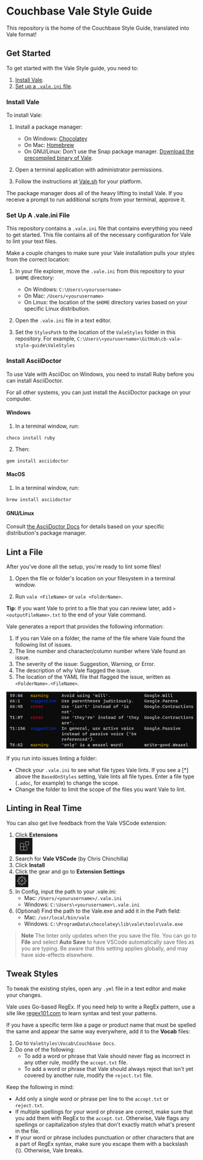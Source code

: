 # Couchbase Vale Style Guide

This repository is the home of the Couchbase Style Guide, translated into Vale format! 

## Get Started 

To get started with the Vale Style guide, you need to: 

1. [Install Vale](#install-vale). 
2. [Set up a `.vale.ini` file](#set-up-a-valeini-file).
<!--- 3. [Configure your dicpath for Couchbase.Spelling](#configure-your-dicpath-for-couchbasespelling) -->

### Install Vale

To install Vale: 

1. Install a package manager: 
    - On Windows: [Chocolatey](https://chocolatey.org/install)
    - On Mac: [Homebrew](https://brew.sh/)
    - On GNU/Linux: Don't use the Snap package manager. [Download the precompiled binary of Vale](https://vale.sh/docs/vale-cli/installation/#github-releases).

2. Open a terminal application with administrator permissions. 

3. Follow the instructions at [Vale.sh](https://vale.sh/docs/vale-cli/installation/) for your platform. 

The package manager does all of the heavy lifting to install Vale. If you receive a prompt to run additional scripts from your terminal, approve it. 

### Set Up A .vale.ini File 

This repository contains a `.vale.ini` file that contains everything you need to get started. This file contains all of the necessary configuration for Vale to lint your text files.

Make a couple changes to make sure your Vale installation pulls your styles from the correct location: 

1. In your file explorer, move the `.vale.ini` from this repository to your `$HOME` directory: 
    - On Windows: `C:\Users\<yourusername>`
    - On Mac: `/Users/<yourusername>`
    - On Linux: the location of the `$HOME` directory varies based on your specific Linux distribution. 

2. Open the `.vale.ini` file in a text editor. 

3. Set the `StylesPath` to the location of the `ValeStyles` folder in this repository. 
    For example, `C:\Users\<yourusername>\GitHub\cb-vale-style-guide\ValeStyles`

<!-- I'm commenting this out as recent changes to the Spelling rules in Vale have made this redundant! -SW

### Configure your dicpath for `Couchbase.Spelling`

Unfortunately, the Spelling rule for the spellcheck searches for the path to the required dictionary relative to the directory where you're trying to lint. Not great. 

Set the location of the dictionary file:

1. Replace the `$REPO` in the `dicpath` attribute to the location of the `ValeStyles` folder in your local copy of this repository. --> 

### Install AsciiDoctor

To use Vale with AsciiDoc on Windows, you need to install Ruby before you can install AsciiDoctor. 

For all other systems, you can just install the AsciiDoctor package on your computer. 

#### Windows  

1. In a terminal window, run: 
```
choco install ruby
```

2. Then: 
```
gem install asciidoctor
```

#### MacOS 

1. In a terminal window, run: 
```
brew install asciidoctor
```

#### GNU/Linux 

Consult [the AsciiDoctor Docs](https://asciidoctor.org/#linux-package-managers) for details based on your specific distribution's package manager.

## Lint a File 

After you've done all the setup, you're ready to lint some files! 

1. Open the file or folder's location on your filesystem in a terminal window. 

2. Run `vale <FileName>` or `vale <FolderName>`. 

**Tip**: If you want Vale to print to a file that you can review later, add `> <outputFileName>.txt` to the end of your Vale command. 

Vale generates a report that provides the following information: 

1. If you ran Vale on a folder, the name of the file where Vale found the following list of issues.  
2. The line number and character/column number where Vale found an issue. 
3. The severity of the issue: Suggestion, Warning, or Error.
4. The description of why Vale flagged the issue. 
5. The location of the YAML file that flagged the issue, written as `<FolderName>.<FileName>`. 

![A screenshot from Windows Terminal, showing a possible output of running Vale on a file.](vale-report-example.png)

If you run into issues linting a folder:

- Check your `.vale.ini` to see what file types Vale lints. If you see a [*] above the `BasedOnStyles` setting, Vale lints all file types. Enter a file type (`.adoc`, for example) to change the scope. 
- Change the folder to limit the scope of the files you want Vale to lint.

## Linting in Real Time

You can also get live feedback from the Vale VSCode extension:

1. Click **Extensions**  
![The extensions tab in VSCode](vscode-extensions-tab.png)
2. Search for **Vale VSCode** (by Chris Chinchilla)
3. Click **Install**
4. Click the gear and go to **Extension Settings**  
![The manage extension button in VSCode](manage-button.png)
5. In Config, input the path to your .vale.ini:
    * Mac: `/Users/<yourusername>/.vale.ini`
    * Windows: `C:\Users\<yourusername>\.vale.ini`
6. (Optional) Find the path to the Vale.exe and add it in the Path field:
    * Mac: `/usr/local/bin/vale`
    * Windows: `C:\ProgramData\chocolatey\lib\vale\tools\vale.exe`

> **Note**
The linter only updates when the you save the file. You can go to **File** and select **Auto Save** to have VSCode automatically save files as you are typing. Be aware that this setting applies globally, and may have side-effects elsewhere.



## Tweak Styles 

To tweak the existing styles, open any `.yml` file in a text editor and make your changes. 

Vale uses Go-based RegEx. If you need help to write a RegEx pattern, use a site like [regex101.com](https://regex101.com/) to learn syntax and test your patterns.

If you have a specific term like a page or product name that must be spelled the same and appear the same way everywhere, add it to the **Vocab** files: 

1. Go to `ValeStyles\Vocab\Couchbase Docs`. 
2. Do one of the following: 
    - To add a word or phrase that Vale should never flag as incorrect in any other rule, modify the `accept.txt` file. 
    - To add a word or phrase that Vale should always reject that isn't yet covered by another rule, modify the `reject.txt` file. 

Keep the following in mind: 

- Add only a single word or phrase per line to the `accept.txt` or `reject.txt`. 
- If multiple spellings for your word or phrase are correct, make sure that you add them with RegEx to the `accept.txt`. Otherwise, Vale flags any spellings or capitalization styles that don't exactly match what's present in the file. 
- If your word or phrase includes punctuation or other characters that are a part of RegEx syntax, make sure you escape them with a backslash (\\). Otherwise, Vale breaks. 
